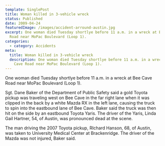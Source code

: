 ```yaml
---
template: SinglePost
title: Woman killed in 3-vehicle wreck
status: Published
date: 2009-04-24
featuredImage: /images/accident-arround-austin.jpg
excerpt: One woman died Tuesday shortlye before 11 a.m. in a wreck at Bee Cave
  Road near MoPac Boulevard (Loop 1).
categories:
  - category: Accidents
meta:
  title: Woman killed in 3-vehicle wreck
  description: One woman died Tuesday shortlye before 11 a.m. in a wreck at Bee
    Cave Road near MoPac Boulevard (Loop 1).
---
```

<!--StartFragment-->

One woman died Tuesday shortlye before 11 a.m. in a wreck at Bee Cave Road near MoPac Boulevard (Loop 1).

Sgt. Dane Baker of the Department of Public Safety said a gold Toyota pickup was traveling west on Bee Cave in the far right lane when it was clipped in the back by a white Mazda RX in the left lane, causing the truck to spin into the eastbound lane of Bee Cave. Baker said the truck was then hit on the side by an eastbound Toyota Yaris. The driver of the Yaris, Linda Gail Hartner, 54, of Austin, was pronounced dead at the scene.

The man driving the 2007 Toyota pickup, RIchard Hanson, 68, of Austin, was taken to University Medical Center at Brackenridge. The driver of the Mazda was not injured, Baker said.

<!--EndFragment-->